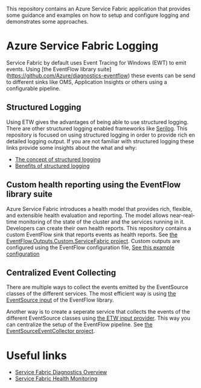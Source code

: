 This repository contains an Azure Service Fabric application that provides some guidance and examples on how to setup and configure logging and demonstrates some approaches.          

# Azure Service Fabric Logging

Service Fabric by default uses Event Tracing for Windows (EWT) to emit events. Using [the EventFlow library suite] (https://github.com/Azure/diagnostics-eventflow) these events can be send to different sinks like OMS, Application Insights or others using a configurable pipeline.

## Structured Logging

Using ETW gives the advantages of being able to use structured logging. There are other structured logging enabled frameworks like [Serilog](https://serilog.net/). This repository is focused on using structured logging in order to provide rich en detailed logging output. If you are not familiar with structured logging these links provide some insights about the what and why:

- [The concept of structured logging](https://nblumhardt.com/2016/06/structured-logging-concepts-in-net-series-1/)
- [Benefits of structured logging](http://softwareengineering.stackexchange.com/questions/312197/benefits-of-structured-logging-vs-basic-logging)

## Custom health reporting using the EventFlow library suite

Azure Service Fabric introduces a health model that provides rich, flexible, and extensible health evaluation and reporting. The model allows near-real-time monitoring of the state of the cluster and the services running in it. Developers can create their own health reports. This repository contains a custom EventFlow sink that reports events as health reports. See [the EventFlow.Outputs.Custom.ServiceFabric project](EventFlow.Outputs.Custom.ServiceFabric). Custom outputs are configured using the EventFlow configuration file, [See this example configuration](WebApi/PackageRoot/Config/eventFlowConfig.json)

## Centralized Event Collecting

There are multiple ways to collect the events emitted by the EventSource classes of the different services. The most efficient way is using [the EventSource input](https://github.com/Azure/diagnostics-eventflow#eventsource) of the EventFlow library.

Another way is to create a seperate service that collects the events of the different EventSource classes using [the ETW input provider](https://github.com/Azure/diagnostics-eventflow#etw-event-tracing-for-windows). This way you can centralize the setup of the EventFlow pipeline.  See [the EventSourceEventCollector project](EventSourceEventCollector).

# Useful links

- [Service Fabric Diagnostics Overview](https://docs.microsoft.com/en-us/azure/service-fabric/service-fabric-diagnostics-overview)
- [Service Fabric Health Monitoring](https://docs.microsoft.com/en-us/azure/service-fabric/service-fabric-health-introduction)
